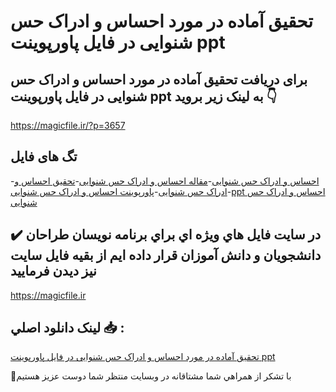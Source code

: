 # تحقیق آماده در مورد احساس و ادراک حس شنوایی در فایل پاورپوینت ppt

## برای دریافت تحقیق آماده در مورد احساس و ادراک حس شنوایی در فایل پاورپوینت ppt به لینک زیر بروید 👇

https://magicfile.ir/?p=3657

## تگ های فایل

-[احساس و ادراک حس شنوایی](https://magicfile.ir/product/%d8%aa%d8%ad%d9%82%db%8c%d9%82-%d8%a7%d8%ad%d8%b3%d8%a7%d8%b3-%d9%88-%d8%a7%d8%af%d8%b1%d8%a7%da%a9-%d8%ad%d8%b3-%d8%b4%d9%86%d9%88%d8%a7%db%8c%db%8c-%d9%be%d8%a7%d9%88%d8%b1%d9%be%d9%88%db%8c%d9%86%d8%aa/)-[مقاله احساس و ادراک حس شنوایی](https://magicfile.ir/product/%d8%aa%d8%ad%d9%82%db%8c%d9%82-%d8%a7%d8%ad%d8%b3%d8%a7%d8%b3-%d9%88-%d8%a7%d8%af%d8%b1%d8%a7%da%a9-%d8%ad%d8%b3-%d8%b4%d9%86%d9%88%d8%a7%db%8c%db%8c-%d9%be%d8%a7%d9%88%d8%b1%d9%be%d9%88%db%8c%d9%86%d8%aa/)-[تحقیق احساس و ادراک حس شنوایی](https://magicfile.ir/product/%d8%aa%d8%ad%d9%82%db%8c%d9%82-%d8%a7%d8%ad%d8%b3%d8%a7%d8%b3-%d9%88-%d8%a7%d8%af%d8%b1%d8%a7%da%a9-%d8%ad%d8%b3-%d8%b4%d9%86%d9%88%d8%a7%db%8c%db%8c-%d9%be%d8%a7%d9%88%d8%b1%d9%be%d9%88%db%8c%d9%86%d8%aa/)-[پاورپوینت احساس و ادراک حس شنوایی](https://magicfile.ir/product/%d8%aa%d8%ad%d9%82%db%8c%d9%82-%d8%a7%d8%ad%d8%b3%d8%a7%d8%b3-%d9%88-%d8%a7%d8%af%d8%b1%d8%a7%da%a9-%d8%ad%d8%b3-%d8%b4%d9%86%d9%88%d8%a7%db%8c%db%8c-%d9%be%d8%a7%d9%88%d8%b1%d9%be%d9%88%db%8c%d9%86%d8%aa/)-[ppt احساس و ادراک حس شنوایی](https://magicfile.ir/product/%d8%aa%d8%ad%d9%82%db%8c%d9%82-%d8%a7%d8%ad%d8%b3%d8%a7%d8%b3-%d9%88-%d8%a7%d8%af%d8%b1%d8%a7%da%a9-%d8%ad%d8%b3-%d8%b4%d9%86%d9%88%d8%a7%db%8c%db%8c-%d9%be%d8%a7%d9%88%d8%b1%d9%be%d9%88%db%8c%d9%86%d8%aa/)

## ✔️ در سايت فايل هاي ويژه اي براي برنامه نويسان طراحان دانشجويان و دانش آموزان قرار داده ايم از بقيه فايل سايت نيز ديدن فرماييد

https://magicfile.ir


## لينک دانلود اصلي 📥 :

[تحقیق آماده در مورد احساس و ادراک حس شنوایی در فایل پاورپوینت ppt](https://magicfile.ir/product/%d8%aa%d8%ad%d9%82%db%8c%d9%82-%d8%a7%d8%ad%d8%b3%d8%a7%d8%b3-%d9%88-%d8%a7%d8%af%d8%b1%d8%a7%da%a9-%d8%ad%d8%b3-%d8%b4%d9%86%d9%88%d8%a7%db%8c%db%8c-%d9%be%d8%a7%d9%88%d8%b1%d9%be%d9%88%db%8c%d9%86%d8%aa/) 


🙏با تشکر از همراهي شما مشتاقانه در وبسایت منتظر شما دوست عزیز هستیم


